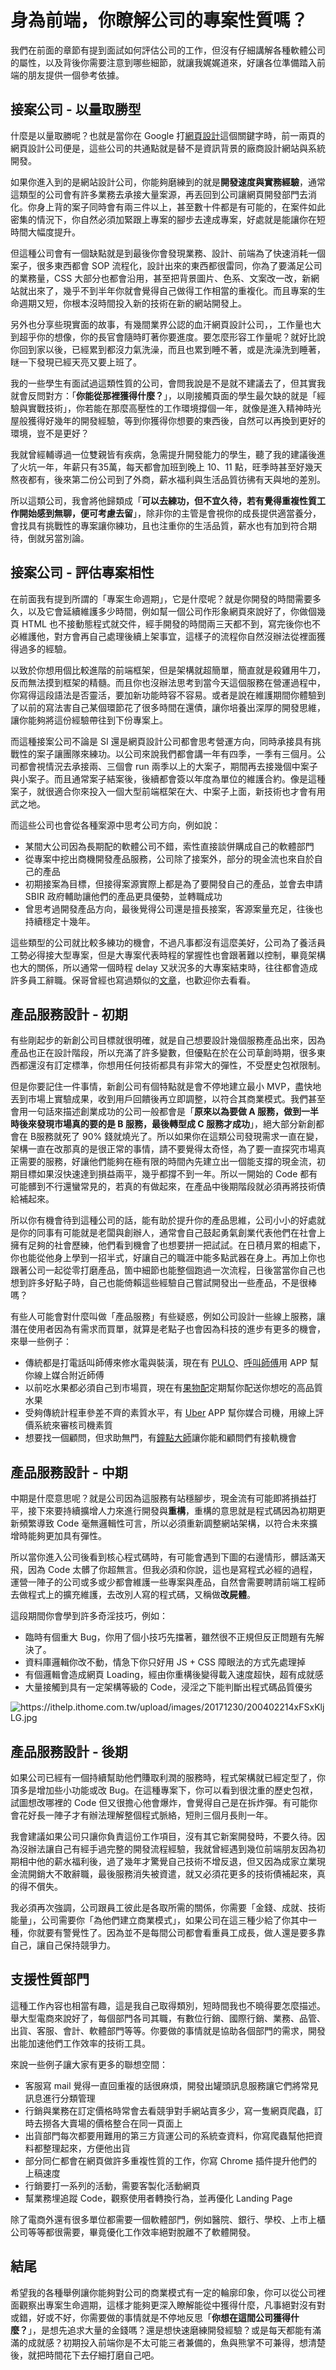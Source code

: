 # 身為前端，你瞭解公司的專案性質嗎？

我們在前面的章節有提到面試如何評估公司的工作，但沒有仔細講解各種軟體公司的屬性，以及背後你需要注意到哪些細節，就讓我娓娓道來，好讓各位準備踏入前端的朋友提供一個參考依據。

## 接案公司 - 以量取勝型

什麼是以量取勝呢？也就是當你在 Google 打[網頁設計](https://www.google.com.tw/search?q=網頁設計&oq=網頁設計&aqs=chrome..69i57j69i60j69i65l3j69i61.1477j0j1&sourceid=chrome&ie=UTF-8)這個關鍵字時，前一兩頁的網頁設計公司便是，這些公司的共通點就是替不是資訊背景的廠商設計網站與系統開發。

如果你進入到的是網站設計公司，你能夠磨練到的就是**開發速度與實務經驗**，通常這類型的公司會有許多業務去承接大量案源，再丟回到公司讓網頁開發部門去消化。你身上背的案子同時會有兩三件以上，甚至數十件都是有可能的，在案件如此密集的情況下，你自然必須加緊跟上專案的腳步去達成專案，好處就是能讓你在短時間大幅度提升。

但這種公司會有一個缺點就是到最後你會發現業務、設計、前端為了快速消耗一個案子，很多東西都會 SOP 流程化，設計出來的東西都很雷同，你為了要滿足公司的業務量，CSS 大部分也都會沿用，甚至把背景圖片、色系、文案改一改，新網站就出來了，幾乎不到半年你就會覺得自己做得工作相當的重複化。而且專案的生命週期又短，你根本沒時間投入新的技術在新的網站開發上。

另外也分享些現實面的故事，有幾間業界公認的血汗網頁設計公司，，工作量也大到超乎你的想像，你的長官會隨時盯著你要進度。要怎麼形容工作量呢？就好比說你回到家以後，已經累到都沒力氣洗澡，而且也累到睡不著，或是洗澡洗到睡著，瞇一下發現已經天亮又要上班了。

我的一些學生有面試過這類性質的公司，會問我說是不是就不建議去了，但其實我就會反問對方：「**你能從那裡獲得什麼？**」，以剛接觸頁面的學生最欠缺的就是「經驗與實戰技術」，你若能在那麼高壓性的工作環境撐個一年，就像是進入精神時光屋般獲得好幾年的開發經驗，等到你獲得你想要的東西後，自然可以再換到更好的環境，豈不是更好？

我就曾經輔導過一位雙親皆有疾病，急需提升開發能力的學生，聽了我的建議後進了火坑一年，年薪只有35萬，每天都會加班到晚上 10、11 點，旺季時甚至好幾天熬夜都有，後來第二份公司到了外商，薪水福利與生活品質彷彿有天與地的差別。

所以這類公司，我會將他歸類成「**可以去練功，但不宜久待，若有覺得重複性質工作開始感到無聊，便可考慮去留**」，除非你的主管是會視你的成長提供適當養分，會找具有挑戰性的專案讓你練功，且也注重你的生活品質，薪水也有加到符合期待，倒就另當別論。

## 接案公司 - 評估專案相性

在前面我有提到所謂的「專案生命週期」，它是什麼呢？就是你開發的時間需要多久，以及它會延續維護多少時間，例如幫一個公司作形象網頁來說好了，你做個幾頁 HTML 也不接動態程式就交件，經手開發的時間兩三天都不到，寫完後你也不必維護他，對方會再自己處理後續上架事宜，這樣子的流程你自然沒辦法從裡面獲得過多的經驗。

以致於你想用個比較進階的前端框架，但是架構就超簡單，簡直就是殺雞用牛刀，反而無法摸到框架的精髓。而且你也沒辦法思考到當今天這個服務在營運過程中，你寫得這段語法是否靈活，要加新功能時容不容易。或者是說在維護期間你體驗到了以前的寫法害自己某個環節花了很多時間在還債，讓你培養出深厚的開發思維，讓你能夠將這份經驗帶往到下份專案上。

而這種接案公司不論是 SI 還是網頁設計公司都會思考營運方向，同時承接具有挑戰性的案子讓團隊來練功。以公司來說我們都會講一年有四季，一季有三個月。公司都會視情況去承接兩、三個會 run 兩季以上的大案子，期間再去接幾個中案子與小案子。而且通常案子結案後，後續都會簽以年度為單位的維護合約。像是這種案子，就很適合你來投入一個大型前端框架在大、中案子上面，新技術也才會有用武之地。

而這些公司也會從各種案源中思考公司方向，例如說：

* 某間大公司因為長期配的軟體公司不錯，索性直接談併購成自己的軟體部門
* 從專案中挖出商機開發產品服務，公司除了接案外，部分的現金流也來自於自己的產品
* 初期接案為目標，但接得案源實際上都是為了要開發自己的產品，並會去申請 SBIR 政府輔助讓他們的產品更具優勢，並轉職成功
* 曾思考過開發產品方向，最後覺得公司還是擅長接案，客源案量充足，往後也持續穩定十幾年。

這些類型的公司就比較多練功的機會，不過凡事都沒有這麼美好，公司為了養活員工勢必得接大型專案，但是大專案代表時程的掌握性也會跟著難以控制，畢竟架構也大的關係，所以通常一個時程 delay 又狀況多的大專案結束時，往往都會造成許多員工辭職。保哥曾經也寫過類似的[文章](https://ithelp.ithome.com.tw/articles/10140182)，也歡迎你去看看。

## 產品服務設計 - 初期

有些剛起步的新創公司目標就很明確，就是自己想要設計幾個服務產品出來，因為產品也正在設計階段，所以充滿了許多變數，但優點在於在公司草創時期，很多東西都還沒有訂定標準，你想用任何技術都具有非常大的彈性，不受歷史包袱限制。

但是你要記住一件事情，新創公司有個特點就是會不停地建立最小 MVP，盡快地丟到市場上實驗成果，收到用戶回饋後再立即調整，以符合其商業模式。我們甚至會用一句話來描述創業成功的公司一般都會是「**原來以為要做 A 服務，做到一半時後來發現市場真的要的是 B 服務，最後轉型成 C 服務才成功**」，絕大部分新創都會在 B服務就死了 90% 錢就燒光了。所以如果你在這類公司發現需求一直在變，架構一直在改那真的是很正常的事情，請不要覺得太奇怪，為了要一直探究市場真正需要的服務，好讓他們能夠在極有限的時間內先建立出一個能支撐的現金流，初期目標如果沒快速達到損益兩平，幾乎都撐不到一年。所以一開始的 Code 都有可能髒到不行還蠻常見的，若真的有做起來，在產品中後期階段就必須再將技術債給補起來。

所以你有機會待到這種公司的話，能有助於提升你的產品思維，公司小小的好處就是你的同事有可能就是老闆與創辦人，通常會自己鼓起勇氣創業代表他們在社會上擁有足夠的社會歷練，他們看到機會了也想要拼一把試試。在日積月累的相處下，你也能從他身上學到一招半式，好讓自己的職涯中能多點武器在身上。再加上你也跟著公司一起從零打磨產品，箇中細節也能整個跑過一次流程，日後當當你自己也想到許多好點子時，自己也能倚賴這些經驗自己嘗試開發出一些產品，不是很棒嗎？

有些人可能會對什麼叫做「產品服務」有些疑惑，例如公司設計一些線上服務，讓潛在使用者因為有需求而買單，就算是老點子也會因為科技的進步有更多的機會，來舉一些例子：

* 傳統都是打電話叫師傅來修水電與裝潢，現在有 [PULO](http://www.puloapp.com/)、[呼叫師傅](https://5945.tw/)用 APP 幫你線上媒合附近師傅
* 以前吃水果都必須自己到市場買，現在有[果物配](http://www.puloapp.com/)定期幫你配送你想吃的高品質水果
* 受夠傳統計程車參差不齊的素質水平，有 [Uber](https://www.uber.com/zh-TW/) APP 幫你媒合司機，用線上評價系統來審核司機素質
* 想要找一個顧問，但求助無門，有[鐘點大師](https://www.hourmasters.com/)讓你能和顧問們有接軌機會

## 產品服務設計 - 中期

中期是什麼意思呢？就是公司因為這服務有站穩腳步，現金流有可能即將損益打平，接下來要持續擴增人力來進行開發與**重構**，重構的意思就是程式碼因為初期更新頻繁導致 Code 毫無邏輯性可言，所以必須重新調整網站架構，以符合未來擴增時能夠更加具有彈性。

所以當你進入公司後看到核心程式碼時，有可能會遇到下圖的右邊情形，髒話滿天飛，因為 Code 太髒了你超無言。但我必須和你說，這也是寫程式必經的過程，運營一陣子的公司或多或少都會維護一些專案與產品，自然會需要聘請前端工程師去做程式上的擴充維護，去改別人寫的程式碼，又稱做**改屍體**。

這段期間你會學到許多奇淫技巧，例如：

* 臨時有個重大 Bug，你用了個小技巧先擋著，雖然很不正規但反正問題有先解決了。
* 資料庫邏輯你改不動，情急下你只好用 JS + CSS 障眼法的方式先處理掉
* 有個邏輯會造成網頁 Loading，經由你重構後變得載入速度超快，超有成就感
* 大量接觸到具有一定架構等級的 Code，浸淫之下能判斷出程式碼品質優劣

![](https://ithelp.ithome.com.tw/upload/images/20171230/200402214xFSxKljLG.jpg "https://ithelp.ithome.com.tw/upload/images/20171230/200402214xFSxKljLG.jpg")

## 產品服務設計 - 後期

如果公司已經有一個持續幫助他們賺取利潤的服務時，程式架構就已經定型了，你頂多是增加些小功能或改 Bug。在這種專案下，你可以看到很沈重的歷史包袱，試圖想改哪裡的 Code 但又很擔心他會爆炸，會覺得自己是在拆炸彈。有可能你會花好長一陣子才有辦法理解整個程式脈絡，短則三個月長則一年。

我會建議如果公司只讓你負責這份工作項目，沒有其它新案開發時，不要久待。因為沒辦法讓自己有經手過完整的開發流程經驗，我就曾經遇到幾位前端朋友因為初期相中他的薪水福利後，過了幾年才驚覺自己技術不增反退，但又因為成家立業現金流開銷大不敢辭職，最後服務消失被資遣，就又必須花更多的技術債補起來，真的得不償失。

我必須再次強調，公司跟員工彼此是各取所需的關係，你需要「金錢、成就、技術能量」，公司需要你「為他們建立商業模式」，如果公司在這三種少給了你其中一種，你就要有警覺性了。因為並不是每間公司都會看重員工成長，做人還是要多靠自己，讓自己保持競爭力。

## 支援性質部門

這種工作內容也相當有趣，這是我自己取得類別，短時間我也不曉得要怎麼描述。舉大型電商來說好了，每個部門各司其職，有數位行銷、國際行銷、業務、品管、出貨、客服、會計、軟體部門等等。你要做的事情就是協助各個部門的需求，開發出能加速他們工作效率的技術工具。

來說一些例子讓大家有更多的聯想空間：

* 客服寫 mail 覺得一直回重複的話很麻煩，開發出罐頭訊息服務讓它們將常見訊息進行分類管理
* 行銷與業務在訂定價格時常會去看競爭對手網站賣多少，寫一隻網頁爬蟲，訂時去撈各大賣場的價格整合在同一頁面上
* 出貨部門每次都要用難用的第三方貨運公司的系統查資料，你寫爬蟲幫他把資料都整理起來，方便他出貨
* 部分同仁都會在網頁做許多重複性質的工作，你寫 Chrome 插件提升他們的上稿速度
* 行銷要打一系列的活動，需要客製化活動網頁
* 幫業務埋追蹤 Code，觀察使用者轉換行為，並再優化 Landing Page

除了電商外還有很多單位都需要一個軟體部門，例如醫院、銀行、學校、上市上櫃公司等等都很需要，畢竟優化工作效率絕對脫離不了軟體開發。

## 結尾

希望我的各種舉例讓你能夠對公司的商業模式有一定的輪廓印象，你可以從公司裡面觀察出專案生命週期，這樣才能夠更深入瞭解能從中獲得什麼，凡事絕對沒有對或錯，好或不好，你需要做的事情就是不停地反思「**你想在這間公司獲得什麼？**」，是想先追求大量的金錢嗎？還是想快速磨練開發經驗？或是每天都能有滿滿的成就感？初期投入前端你是不太可能三者兼備的，魚與熊掌不可兼得，想清楚後，就把時間花下去仔細打磨自己吧。

